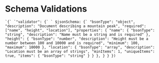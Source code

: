 # Schema Validations

``
`{`
 `"validator": {`
   ` $jsonSchema: {`
      "bsonType": "object",
      "description": "Document describing a mountain peak",
      "required": ["name", "height", "location"],
      "properties": {
        "name": {
                    "bsonType": "string",
                    "description": "Name must be a string and is required"
                },
                "height": {
                    "bsonType": "number",
                    "description": "Height must be a number between 100 and 10000 and is required",
                    "minimum": 100,
                    "maximum": 10000
                },
                "location": {
                    "bsonType": "array",
                    "description": "Location must be an array of strings",
                    "minItems": 1,
                    "uniqueItems": true,
                    "items": {
                        "bsonType": "string"
                    }
                }
            },
        }
    }
})
``
